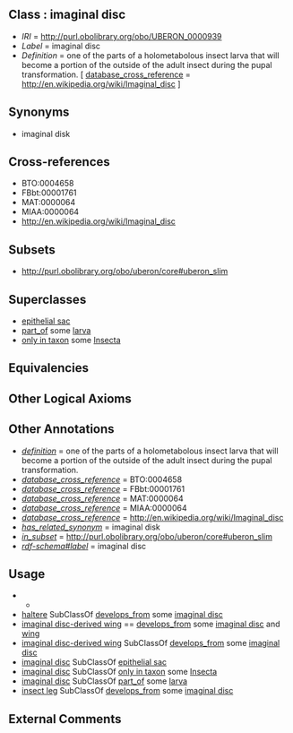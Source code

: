 
## Class : imaginal disc

 * *IRI* = http://purl.obolibrary.org/obo/UBERON_0000939
 * *Label* = imaginal disc
 * *Definition* = one of the parts of a holometabolous insect larva that will become a portion of the outside of the adult insect during the pupal transformation. [ [database_cross_reference](../../ef/oboInOwl#hasDbXref.md) = http://en.wikipedia.org/wiki/Imaginal_disc ]

## Synonyms

 * imaginal disk

## Cross-references

 * BTO:0004658
 * FBbt:00001761
 * MAT:0000064
 * MIAA:0000064
 * http://en.wikipedia.org/wiki/Imaginal_disc

## Subsets

 * http://purl.obolibrary.org/obo/uberon/core#uberon_slim

## Superclasses

 * [epithelial sac](../../UBERON/99/UBERON_0007499.md)
 * [part_of](../../BFO/50/BFO_0000050.md) some [larva](../../UBERON/48/UBERON_0002548.md)
 * [only in taxon](../../RO/60/RO_0002160.md) some [Insecta](../../NCBITaxon/57/NCBITaxon_50557.md)

## Equivalencies


## Other Logical Axioms


## Other Annotations

 * *[definition](../../IAO/15/IAO_0000115.md)* = one of the parts of a holometabolous insect larva that will become a portion of the outside of the adult insect during the pupal transformation.
 * *[database_cross_reference](../../ef/oboInOwl#hasDbXref.md)* = BTO:0004658
 * *[database_cross_reference](../../ef/oboInOwl#hasDbXref.md)* = FBbt:00001761
 * *[database_cross_reference](../../ef/oboInOwl#hasDbXref.md)* = MAT:0000064
 * *[database_cross_reference](../../ef/oboInOwl#hasDbXref.md)* = MIAA:0000064
 * *[database_cross_reference](../../ef/oboInOwl#hasDbXref.md)* = http://en.wikipedia.org/wiki/Imaginal_disc
 * *[has_related_synonym](../../ym/oboInOwl#hasRelatedSynonym.md)* = imaginal disk
 * *[in_subset](../../et/oboInOwl#inSubset.md)* = http://purl.obolibrary.org/obo/uberon/core#uberon_slim
 * *[rdf-schema#label](../../el/rdf-schema#label.md)* = imaginal disc

## Usage

 * -
 * [haltere](../../UBERON/87/UBERON_0000987.md) SubClassOf [develops_from](../../RO/02/RO_0002202.md) some [imaginal disc](../../UBERON/39/UBERON_0000939.md)
 * [imaginal disc-derived wing](../../UBERON/84/UBERON_0000984.md) == [develops_from](../../RO/02/RO_0002202.md) some [imaginal disc](../../UBERON/39/UBERON_0000939.md) and [wing](../../UBERON/23/UBERON_0000023.md)
 * [imaginal disc-derived wing](../../UBERON/84/UBERON_0000984.md) SubClassOf [develops_from](../../RO/02/RO_0002202.md) some [imaginal disc](../../UBERON/39/UBERON_0000939.md)
 * [imaginal disc](../../UBERON/39/UBERON_0000939.md) SubClassOf [epithelial sac](../../UBERON/99/UBERON_0007499.md)
 * [imaginal disc](../../UBERON/39/UBERON_0000939.md) SubClassOf [only in taxon](../../RO/60/RO_0002160.md) some [Insecta](../../NCBITaxon/57/NCBITaxon_50557.md)
 * [imaginal disc](../../UBERON/39/UBERON_0000939.md) SubClassOf [part_of](../../BFO/50/BFO_0000050.md) some [larva](../../UBERON/48/UBERON_0002548.md)
 * [insect leg](../../UBERON/95/UBERON_0005895.md) SubClassOf [develops_from](../../RO/02/RO_0002202.md) some [imaginal disc](../../UBERON/39/UBERON_0000939.md)

## External Comments


